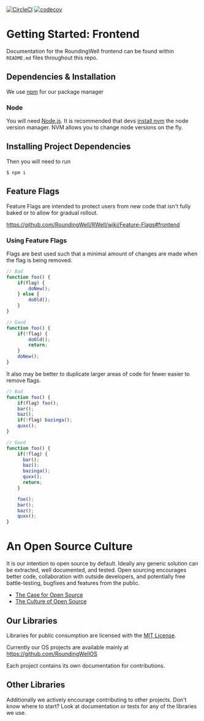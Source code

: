 [![CircleCI](https://circleci.com/gh/RoundingWell/care-ops-frontend.svg?style=svg)](https://circleci.com/gh/RoundingWell/care-ops-frontend)
[![codecov](https://codecov.io/gh/RoundingWell/care-ops-frontend/branch/master/graph/badge.svg)](https://codecov.io/gh/RoundingWell/care-ops-frontend)

# Getting Started: Frontend

Documentation for the RoundingWell frontend can be found within `README.md` files throughout this repo.

## Dependencies & Installation

We use [npm](npmjs.com) for our package manager

### Node

You will need [Node.js](http://www.nodejs.org). It is recommended that devs [install nvm](https://github.com/creationix/nvm#install-script) the node version manager. NVM allows you to change node versions on the fly.

## Installing Project Dependencies

Then you will need to run
```
$ npm i
```

## Feature Flags

Feature Flags are intended to protect users from new code that isn't fully baked or to allow for gradual rollout.

https://github.com/RoundingWell/RWell/wiki/Feature-Flags#frontend

### Using Feature Flags

Flags are best used such that a minimal amount of changes are made when the flag is being removed.

```javascript
// Bad
function foo() {
    if(flag) {
        doNew();
    } else {
        doOld();
    }
}

// Good
function foo() {
    if(!flag) {
        doOld();
        return;
    }
    doNew();
}
```

It also may be better to duplicate larger areas of code for fewer easier to remove flags.

```javascript
// Bad
function foo() {
    if(flag) foo();
    bar();
    baz();
    if(!flag) bazinga();
    quxx();
}

// Good
function foo() {
    if(!flag) {
      bar();
      baz();
      bazinga();
      quxx();
      return;
    }

    foo();
    bar();
    baz();
    quxx();
}
```

# An Open Source Culture

It is our intention to open source by default.  Ideally any generic solution can be extracted, well documented, and tested.  Open sourcing encourages better code, collaboration with outside developers, and potentially free battle-testing, bugfixes and features from the public.
- [The Case for Open Source](https://opensource.org/advocacy/case_for_business.php)
- [The Culture of Open Source](https://www.thoughtworks.com/insights/blog/culture-open-source)

## Our Libraries

Libraries for public consumption are licensed with the [MIT License](https://opensource.org/licenses/MIT).

Currently our OS projects are available mainly at https://github.com/RoundingWellOS

Each project contains its own documentation for contributions.

## Other Libraries

Additionally we actively encourage contributing to other projects.  Don't know where to start?  Look at documentation or tests for any of the libraries we use.
